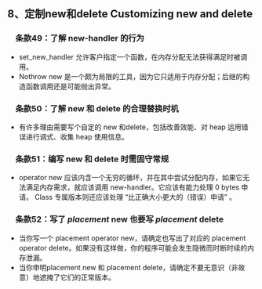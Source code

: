 ## 8、定制new和delete Customizing new and delete
### &emsp;条款49：了解 new-handler 的行为
 -  set_new_handler 允许客户指定一个函数，在内存分配无法获得满足时被调用。
 - Nothrow new 是一个颇为局限的工具，因为它只适用于内存分配；后继的构造函数调用还是可能抛出异常。
### &emsp;条款50：了解 new 和 delete 的合理替换时机
 - 有许多理由需要写个自定的 new 和delete，包括改善效能、对 heap 运用错误进行调式、收集 heap 使用信息。
### &emsp;条款51：编写 new 和 delete 时需固守常规
 - operator new 应该内含一个无穷的循环，并在其中尝试分配内存，如果它无法满足内存需求，就应该调用 new-handler。它应该有能力处理 0 bytes 申请。 Class 专属版本则还应该处理 “比正确大小更大的（错误）申请” 。
### &emsp;条款52：写了 *placement* new 也要写 *placement* delete
 - 当你写一个 placement operator new，请确定也写出了对应的 placement operator delete。如果没有这样做，你的程序可能会发生隐微而时断时续的内存泄漏。
 - 当你申明placement new 和 placement delete，请确定不要无意识（非故意）地遮掩了它们的正常版本。
